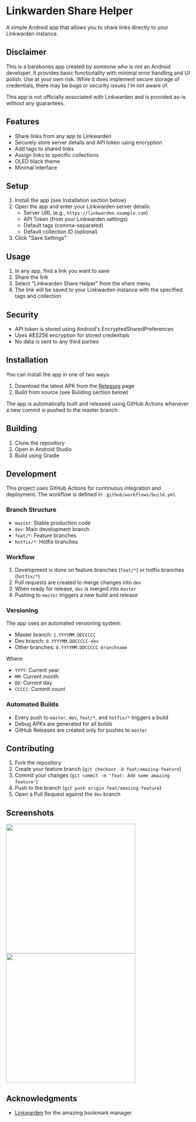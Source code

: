 # Linkwarden Share Helper

A simple Android app that allows you to share links directly to your Linkwarden instance.

## Disclaimer

This is a barebones app created by someone who is not an Android developer. It provides basic functionality with minimal error handling and UI polish. Use at your own risk. While it does implement secure storage of credentials, there may be bugs or security issues I'm not aware of.

This app is not officially associated with Linkwarden and is provided as-is without any guarantees.

## Features

- Share links from any app to Linkwarden
- Securely store server details and API token using encryption
- Add tags to shared links
- Assign links to specific collections
- OLED black theme
- Minimal interface

## Setup

1. Install the app (see Installation section below)
2. Open the app and enter your Linkwarden server details:
   - Server URL (e.g., `https://linkwarden.example.com`)
   - API Token (from your Linkwarden settings)
   - Default tags (comma-separated)
   - Default collection ID (optional)
3. Click "Save Settings"

## Usage

1. In any app, find a link you want to save
2. Share the link
3. Select "Linkwarden Share Helper" from the share menu
4. The link will be saved to your Linkwarden instance with the specified tags and collection

## Security

- API token is stored using Android's EncryptedSharedPreferences
- Uses AES256 encryption for stored credentials
- No data is sent to any third parties

## Installation

You can install the app in one of two ways:

1. Download the latest APK from the [Releases](https://github.com/mdecourcy/LinkwardenShareHelper/releases) page
2. Build from source (see Building section below)

The app is automatically built and released using GitHub Actions whenever a new commit is pushed to the master branch.

## Building

1. Clone the repository
2. Open in Android Studio
3. Build using Gradle

## Development

This project uses GitHub Actions for continuous integration and deployment. The workflow is defined in `.github/workflows/build.yml`.

### Branch Structure
- `master`: Stable production code
- `dev`: Main development branch
- `feat/*`: Feature branches
- `hotfix/*`: Hotfix branches

### Workflow
1. Development is done on feature branches (`feat/*`) or hotfix branches (`hotfix/*`)
2. Pull requests are created to merge changes into `dev`
3. When ready for release, `dev` is merged into `master`
4. Pushing to `master` triggers a new build and release

### Versioning
The app uses an automated versioning system:
- Master branch: `1.YYYYMM.DDCCCCC`
- Dev branch: `0.YYYYMM.DDCCCCC-dev`
- Other branches: `0.YYYYMM.DDCCCCC-branchname`

Where:
- `YYYY`: Current year
- `MM`: Current month
- `DD`: Current day
- `CCCCC`: Commit count

### Automated Builds
- Every push to `master`, `dev`, `feat/*`, and `hotfix/*` triggers a build
- Debug APKs are generated for all builds
- GitHub Releases are created only for pushes to `master`

## Contributing

1. Fork the repository
2. Create your feature branch (`git checkout -b feat/amazing-feature`)
3. Commit your changes (`git commit -m 'feat: Add some amazing feature'`)
4. Push to the branch (`git push origin feat/amazing-feature`)
5. Open a Pull Request against the `dev` branch

## Screenshots

<p float="left">
  <img src="screenshots/screenshot2.png" width="350" />
  <img src="screenshots/screenshot1.png" width="350" /> 
</p>

## Acknowledgments

- [Linkwarden](https://github.com/linkwarden/linkwarden) for the amazing bookmark manager
